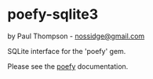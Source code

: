 # poefy-sqlite3

by Paul Thompson - nossidge@gmail.com

SQLite interface for the 'poefy' gem.

Please see the [poefy](https://github.com/nossidge/poefy) documentation.
